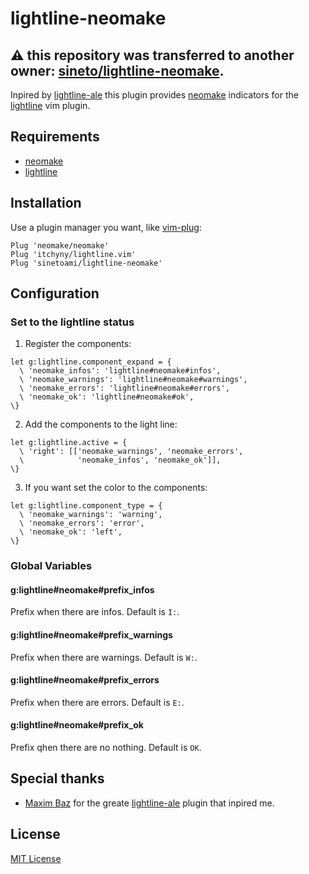 # lightline-neomake
## :warning: this repository was transferred to another owner: [sineto/lightline-neomake](https://github.com/sineto/lightline-neomake).
Inpired by [lightline-ale](https://github.com/maximbaz/lightline-ale) 
this plugin provides [neomake](https://github.com/neomake/neomake) indicators
for the [lightline](https://github.com/itchyny/lightline.vim) vim plugin.

## Requirements
* [neomake](https://github.com/neomake/neomake)
* [lightline](https://github.com/itchyny/lightline.vim)

## Installation
Use a plugin manager you want, like [vim-plug](https://github.com/junegunn/vim-plug):
```viml
Plug 'neomake/neomake'
Plug 'itchyny/lightline.vim'
Plug 'sinetoami/lightline-neomake'
```

## Configuration
### Set to the lightline status
1. Register the components:
```viml
let g:lightline.component_expand = {
  \ 'neomake_infos': 'lightline#neomake#infos',
  \ 'neomake_warnings': 'lightline#neomake#warnings',
  \ 'neomake_errors': 'lightline#neomake#errors',
  \ 'neomake_ok': 'lightline#neomake#ok',
\}
```
2. Add the components to the light line:
```viml
let g:lightline.active = { 
  \ 'right': [['neomake_warnings', 'neomake_errors', 
  \            'neomake_infos', 'neomake_ok']],
\}
```
3. If you want set the color to the components:
```viml
let g:lightline.component_type = {
  \ 'neomake_warnings': 'warning',
  \ 'neomake_errors': 'error',
  \ 'neomake_ok': 'left',
\}
```

### Global Variables
#### g:lightline#neomake#prefix_infos
Prefix when there are infos. Default is `I:`.

#### g:lightline#neomake#prefix_warnings
Prefix when there are warnings. Default is `W:`.

#### g:lightline#neomake#prefix_errors
Prefix when there are errors. Default is `E:`.

#### g:lightline#neomake#prefix_ok
Prefix qhen there are no nothing. Default is `OK`.

## Special thanks
* [Maxim Baz](https://github.com/maximbaz) for the greate 
[lightline-ale](https://github.com/maximbaz/lightline-ale) plugin that inpired
me.

## License
[MIT License](LICENSE)
